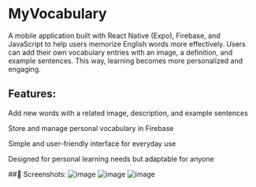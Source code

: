 # MyVocabulary
A mobile application built with React Native (Expo), Firebase, and JavaScript to help users memorize English words more effectively. Users can add their own vocabulary entries with an image, a definition, and example sentences. This way, learning becomes more personalized and engaging.

## Features:

Add new words with a related image, description, and example sentences

Store and manage personal vocabulary in Firebase

Simple and user-friendly interface for everyday use

Designed for personal learning needs but adaptable for anyone

##📱 Screenshots:
![image](https://github.com/user-attachments/assets/51e81846-f6d5-4f1d-bf1c-390fe9f0d61f)
![image](https://github.com/user-attachments/assets/fefd496b-0165-4e83-871a-5fb411c5f61c)
![image](https://github.com/user-attachments/assets/5974bbe2-da4f-4877-899d-a246ef597ce6)
